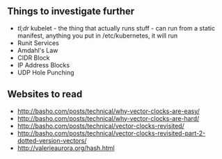 Things to investigate further
---
- *tl;dr* kubelet - the thing that actually runs stuff - can run from a static manifest, anything you put in /etc/kubernetes, it will run
- Runit Services
- Amdahl's Law
- CIDR Block
- IP Address Blocks
- UDP Hole Punching

Websites to read
---
- http://basho.com/posts/technical/why-vector-clocks-are-easy/
- http://basho.com/posts/technical/why-vector-clocks-are-hard/
- http://basho.com/posts/technical/vector-clocks-revisited/
- http://basho.com/posts/technical/vector-clocks-revisited-part-2-dotted-version-vectors/
- http://valerieaurora.org/hash.html
